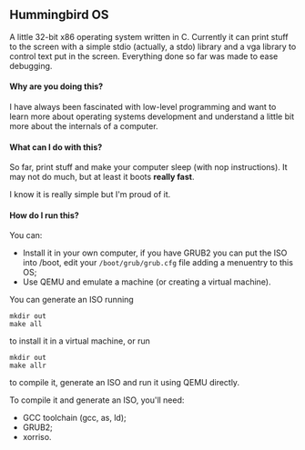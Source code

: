 ## Hummingbird OS

A little 32-bit x86 operating system written in C. Currently it can print stuff to the screen with a simple stdio (actually, a stdo) library and a vga library to control text put in the screen. Everything done so far was made to ease debugging.

#### Why are you doing this?

I have always been fascinated with low-level programming and want to learn more about operating systems development and understand a little bit more about the internals of a computer.

#### What can I do with this?

So far, print stuff and make your computer sleep (with nop instructions). It may not do much, but at least it boots **really fast**.

I know it is really simple but I'm proud of it.

#### How do I run this?

You can:
- Install it in your own computer, if you have GRUB2 you can put the ISO into /boot, edit your `/boot/grub/grub.cfg` file adding a menuentry to this OS;
- Use QEMU and emulate a machine (or creating a virtual machine).

You can generate an ISO running
```
mkdir out
make all
```
to install it in a virtual machine, or run
```
mkdir out
make allr
```
to compile it, generate an ISO and run it using QEMU directly.

To compile it and generate an ISO, you'll need:
- GCC toolchain (gcc, as, ld);
- GRUB2;
- xorriso.
